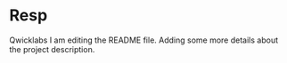 # Resp
Qwicklabs
I am editing the README file. Adding some more details about the project description.

